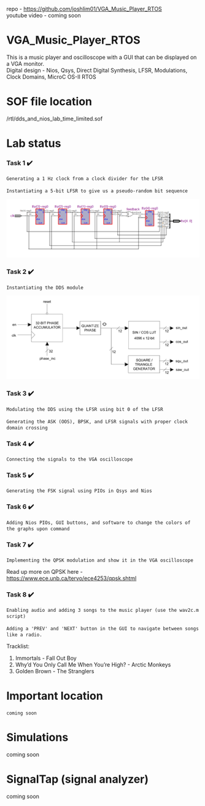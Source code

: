 repo - https://github.com/joshlim01/VGA_Music_Player_RTOS \
youtube video - coming soon

# VGA_Music_Player_RTOS
This is a music player and oscilloscope with a GUI that can be displayed on a VGA monitor.\
Digital design - Nios, Qsys, Direct Digital Synthesis, LFSR, Modulations, Clock Domains, MicroC OS-II RTOS


# SOF file location
/rtl/dds_and_nios_lab_time_limited.sof
# Lab status
### Task 1 ✔️
    Generating a 1 Hz clock from a clock divider for the LFSR
    
    Instantiating a 5-bit LFSR to give us a pseudo-random bit sequence

![Diagram of Task 1](https://github.com/joshlim01/VGA_Music_Player_RTOS/blob/main/doc/diagram/task_1_diagram.png)

### Task 2 ✔️
    Instantiating the DDS module

![Diagram of Task 2](https://github.com/joshlim01/VGA_Music_Player_RTOS/blob/main/doc/diagram/task_2_diagram.png)

### Task 3 ✔️
    Modulating the DDS using the LFSR using bit 0 of the LFSR

    Generating the ASK (OOS), BPSK, and LFSR signals with proper clock domain crossing
    
### Task 4 ✔️
    Connecting the signals to the VGA oscilloscope

### Task 5 ✔️
    Generating the FSK signal using PIOs in Qsys and Nios

### Task 6 ✔️
    Adding Nios PIOs, GUI buttons, and software to change the colors of the graphs upon command

### Task 7 ✔️
    Implementing the QPSK modulation and show it in the VGA oscilloscope

Read up more on QPSK here - https://www.ece.unb.ca/tervo/ece4253/qpsk.shtml

### Task 8 ✔️
    Enabling audio and adding 3 songs to the music player (use the wav2c.m script)

    Adding a 'PREV' and 'NEXT' button in the GUI to navigate between songs like a radio.

Tracklist:
1. Immortals - Fall Out Boy
2. Why’d You Only Call Me When You’re High? - Arctic Monkeys
3. Golden Brown - The Stranglers

# Important location
    coming soon

# Simulations

coming soon

# SignalTap (signal analyzer)

coming soon